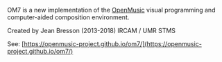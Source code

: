 OM7 is a new implementation of the [OpenMusic](http://repmus.ircam.fr/openmusic/ "OpenMusic") visual programming and computer-aided composition environment.

Created by Jean Bresson (2013-2018) IRCAM / UMR STMS

See: [https://openmusic-project.github.io/om7/](https://openmusic-project.github.io/om7/)
